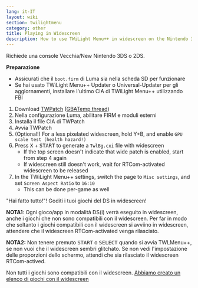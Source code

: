 ```yaml
---
lang: it-IT
layout: wiki
section: twilightmenu
category: other
title: Playing in Widescreen
description: How to use TWiLight Menu++ in widescreen on the Nintendo 3DS
---
```


Richiede una console Vecchia/New Nintendo 3DS o 2DS.

**Preparazione**
- Assicurati che il `boot.firm` di Luma sia nella scheda SD per funzionare
- Se hai usato TWiLight Menu++ Updater o Universal-Updater per gli aggiornamenti, installare l'ultimo CIA di TWiLight Menu++ utilizzando FBI

1. Download [TWPatch](https://sono.9net.org/hebrew/TWPatch/data/TWPatch.cia) ([GBATemp thread](https://gbatemp.net/threads/twpatcher-ds-i-mode-screen-filters-and-patches.542694/))
1. Nella configurazione Luma, abilitare FIRM e moduli esterni
1. Installa il file CIA di TWPatch
1. Avvia TWPatch
1. (Optional!) For a less pixelated widescreen, hold Y+B, and enable `GPU scale test (health hazard!)`
1. Press <kbd class="face">X</kbd> + <kbd>START</kbd> to generate a `TwlBg.cxi` file with widescreen
   - If the top screen doesn't indicate that wide patch is enabled, start from step 4 again
   - If widescreen still doesn't work, wait for RTCom-activated widescreen to be released
1. In the TWiLight Menu++ settings, switch the page to `Misc settings`, and set `Screen Aspect Ratio` to `16:10`
   - This can be done per-game as well

"Hai fatto tutto!"! Goditi i tuoi giochi del DS in widescreen!

**NOTA1**: Ogni gioco/app in modalità DS(i) verrà eseguito in widescreen, anche i giochi che non sono compatibili con il widescreen. Per far in modo che soltanto i giochi compatibili con il widescreen si avviino in widescreen, attendere che il widescreen RTCom-activated venga rilasciato.

**NOTA2:** Non tenere premuto <kbd>START</kbd> o <kbd>SELECT</kbd> quando si avvia TWLMenu++, se non vuoi che il widescreen sembri glitchato. Se non vedi l'impostazione delle proporzioni dello schermo, attendi che sia rilasciato il widescreen RTCom-actived.

Non tutti i giochi sono compatibili con il widescreen. [Abbiamo creato un elenco di giochi con il widescreen](https://github.com/DS-Homebrew/TWiLightMenu/blob/master/7zfile/3DS%20-%20CFW%20users/Games%20supported%20with%20widescreen.txt)
